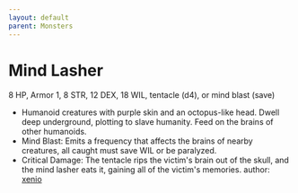 ```yaml
---
layout: default
parent: Monsters
---
```

# Mind Lasher
8 HP, Armor 1, 8 STR, 12 DEX, 18 WIL, tentacle (d4), or mind blast (save)
- Humanoid creatures with purple skin and an octopus-like head. Dwell deep underground, plotting to slave humanity. Feed on the brains of other humanoids.
- Mind Blast: Emits a frequency that affects the brains of nearby creatures, all caught must save WIL or be paralyzed.
- Critical Damage: The tentacle rips the victim's brain out of the skull, and the mind lasher eats it, gaining all of the victim's memories.
author: [xenio](https://xenioinabottle.blogspot.com/2021/03/classic-monsters-for-cairnito-part-2.html)
